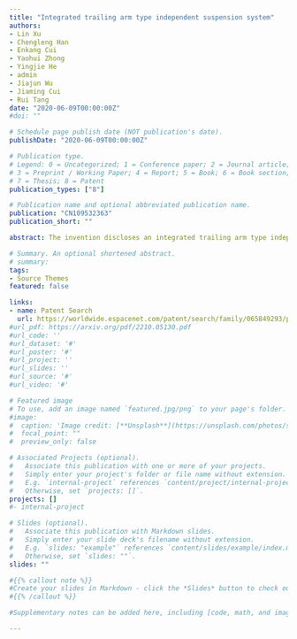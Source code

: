 ```yaml
---
title: "Integrated trailing arm type independent suspension system"
authors:
- Lin Xu
- Chengleng Han
- Enkang Cui
- Yaohui Zhong
- Yingjie He
- admin
- Jiajun Wu
- Jiaming Cui
- Rui Tang
date: "2020-06-09T00:00:00Z"
#doi: ""

# Schedule page publish date (NOT publication's date).
publishDate: "2020-06-09T00:00:00Z"

# Publication type.
# Legend: 0 = Uncategorized; 1 = Conference paper; 2 = Journal article;
# 3 = Preprint / Working Paper; 4 = Report; 5 = Book; 6 = Book section;
# 7 = Thesis; 8 = Patent
publication_types: ["8"]

# Publication name and optional abbreviated publication name.
publication: "CN109532363"
publication_short: ""

abstract: The invention discloses an integrated trailing arm type independent suspension system. The system comprises a power device, the left side and the right side of the power device sleeve mandrels respectively, the mandrels on the left side and the right side are fixedly connected with a vehicle body separately, blade dampers and trailing arms sleeve the mandrels on the left side and the right side insequence from inside to outside, the inner ends of two blade dampers on the left side and the right side are connected with the two ends of the power device respectively, the trailing arms are connected with the blade dampers on the corresponding sides, torsion rod springs are connected between the blade damper on the left side and the trailing arm on the right side and between the blade damper on the right side and the trailing arm on the left side, and the lower ends of the two trailing arms are connected with the wheels. Automatic adjustment of the vehicle body height is achieved, and thevehicle body damping function is achieved; a vehicle body platform can adapt to various complex terrains, and the functions of climbing, ditch crossing, mountain driving and the like are achieved.

# Summary. An optional shortened abstract.
# summary: 
tags:
- Source Themes
featured: false

links:
- name: Patent Search
  url: https://worldwide.espacenet.com/patent/search/family/065849293/publication/CN109532363A?q=CN109532363
#url_pdf: https://arxiv.org/pdf/2210.05130.pdf
#url_code: ''
#url_dataset: '#'
#url_poster: '#'
#url_project: ''
#url_slides: ''
#url_source: '#'
#url_video: '#'

# Featured image
# To use, add an image named `featured.jpg/png` to your page's folder. 
#image:
#  caption: 'Image credit: [**Unsplash**](https://unsplash.com/photos/s9CC2SKySJM)'
#  focal_point: ""
#  preview_only: false

# Associated Projects (optional).
#   Associate this publication with one or more of your projects.
#   Simply enter your project's folder or file name without extension.
#   E.g. `internal-project` references `content/project/internal-project/index.md`.
#   Otherwise, set `projects: []`.
projects: []
#- internal-project

# Slides (optional).
#   Associate this publication with Markdown slides.
#   Simply enter your slide deck's filename without extension.
#   E.g. `slides: "example"` references `content/slides/example/index.md`.
#   Otherwise, set `slides: ""`.
slides: ""

#{{% callout note %}}
#Create your slides in Markdown - click the *Slides* button to check out the example.
#{{% /callout %}}

#Supplementary notes can be added here, including [code, math, and images](https://wowchemy.com/docs/writing-markdown-latex/).

---
```


